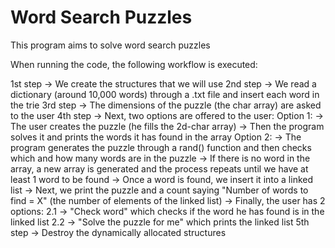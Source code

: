 # Word Search Puzzles

This program aims to solve word search puzzles

When running the code, the following workflow is executed:

1st step -> We create the structures that we will use
2nd step -> We read a dictionary (around 10,000 words) through a .txt file and insert each word in the trie
3rd step -> The dimensions of the puzzle (the char array) are asked to the user
4th step -> Next, two options are offered to the user:
    Option 1:
        -> The user creates the puzzle (he fills the 2d-char array)
        -> Then the program solves it and prints the words it has found in the array
    Option 2:
        -> The program generates the puzzle through a rand() function and then checks which and how many words are in the puzzle
        -> If there is no word in the array, a new array is generated and the process repeats until we have at least 1 word to be found
        -> Once a word is found, we insert it into a linked list
        -> Next, we print the puzzle and a count saying "Number of words to find = X" (the number of elements of the linked list)
        -> Finally, the user has 2 options:
            2.1 -> "Check word" which checks if the word he has found is in the linked list
            2.2 -> "Solve the puzzle for me" which prints the linked list
5th step -> Destroy the dynamically allocated structures
